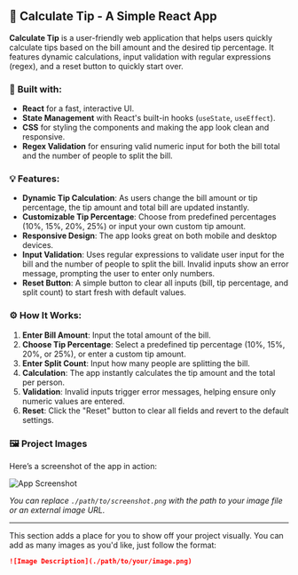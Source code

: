 ## 📱 **Calculate Tip - A Simple React App**

**Calculate Tip** is a user-friendly web application that helps users quickly calculate tips based on the bill amount and the desired tip percentage. It features dynamic calculations, input validation with regular expressions (regex), and a reset button to quickly start over.

### 🔧 **Built with:**

* **React** for a fast, interactive UI.
* **State Management** with React's built-in hooks (`useState`, `useEffect`).
* **CSS** for styling the components and making the app look clean and responsive.
* **Regex Validation** for ensuring valid numeric input for both the bill total and the number of people to split the bill.

### 💡 **Features:**

* **Dynamic Tip Calculation**: As users change the bill amount or tip percentage, the tip amount and total bill are updated instantly.
* **Customizable Tip Percentage**: Choose from predefined percentages (10%, 15%, 20%, 25%) or input your own custom tip amount.
* **Responsive Design**: The app looks great on both mobile and desktop devices.
* **Input Validation**: Uses regular expressions to validate user input for the bill and the number of people to split the bill. Invalid inputs show an error message, prompting the user to enter only numbers.
* **Reset Button**: A simple button to clear all inputs (bill, tip percentage, and split count) to start fresh with default values.

### ⚙️ **How It Works:**

1. **Enter Bill Amount**: Input the total amount of the bill.
2. **Choose Tip Percentage**: Select a predefined tip percentage (10%, 15%, 20%, or 25%), or enter a custom tip amount.
3. **Enter Split Count**: Input how many people are splitting the bill.
4. **Calculation**: The app instantly calculates the tip amount and the total per person.
5. **Validation**: Invalid inputs trigger error messages, helping ensure only numeric values are entered.
6. **Reset**: Click the "Reset" button to clear all fields and revert to the default settings.

### 🖼️ **Project Images**

Here’s a screenshot of the app in action:

![App Screenshot](./path/to/screenshot.png)

*You can replace `./path/to/screenshot.png` with the path to your image file or an external image URL.*

---

This section adds a place for you to show off your project visually. You can add as many images as you'd like, just follow the format:

```md
![Image Description](./path/to/your/image.png)
